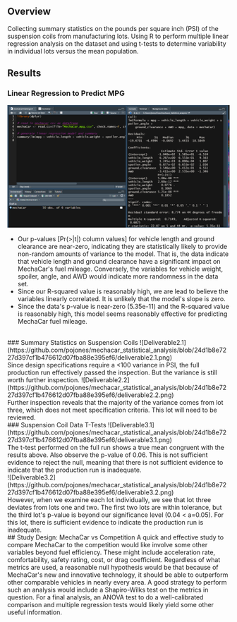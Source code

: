 ## Overview
Collecting summary statistics on the pounds per square inch (PSI) of the suspension coils from manufacturing lots. Using R to perform multiple linear regression analysis on the dataset and using t-tests to determine variability in individual lots versus the mean population. 
## Results
### Linear Regression to Predict MPG
![Deliverable1](https://github.com/pojones/mechacar_statistical_analysis/blob/24d1b8e7227d397cf1b476612d07fba88e395ef6/deliverable1.png)
<br/>
- Our p-values [Pr(>|t|) column values] for vehicle length and ground clearance are near-zero, indicating they are statistically likely to provide non-random amounts of variance to the model. That is, the data indicate that vehicle length and ground clearance have a significant impact on MechaCar's fuel mileage. Conversely, the variables for vehicle weight, spoiler, angle, and AWD would indicate more randomness in the data set.
- Since our R-squared value is reasonably high, we are lead to believe the variables linearly correlated. It is unlikely that the model's slope is zero. 
- Since the data's p-value is near-zero (5.35e-11) and the R-squared value is reasonably high, this model seems reasonably effective for predicting MechaCar fuel mileage. 
<br/>   
### Summary Statistics on Suspension Coils
![Deliverable2.1](https://github.com/pojones/mechacar_statistical_analysis/blob/24d1b8e7227d397cf1b476612d07fba88e395ef6/deliverable2.1.png)
<br/>
Since design specifications require a <100 variance in PSI, the full production run effectively passed the inspection. But the variance is still worth further inspection.
![Deliverable2.2](https://github.com/pojones/mechacar_statistical_analysis/blob/24d1b8e7227d397cf1b476612d07fba88e395ef6/deliverable2.2.png)
<br/>
Further inspection reveals that the majority of the variance comes from lot three, which does not meet specification criteria. This lot will need to be reviewed.
<br/>
### Suspension Coil Data T-Tests
![Deliverable3.1](https://github.com/pojones/mechacar_statistical_analysis/blob/24d1b8e7227d397cf1b476612d07fba88e395ef6/deliverable3.1.png)
<br/>
The t-test performed on the full run shows a true mean congruent with the results above. Also observe the p-value of 0.06. This is not sufficient evidence to reject the null, meaning that there is not sufficient evidence to indicate that the production run is inadequate.
<br/>
![Deliverable3.2](https://github.com/pojones/mechacar_statistical_analysis/blob/24d1b8e7227d397cf1b476612d07fba88e395ef6/deliverable3.2.png)
<br/>
However, when we examine each lot individually, we see that lot three deviates from lots one and two. The first two lots are within tolerance, but the third lot's p-value is beyond our significance level (0.04 < a=0.05). For this lot, there is sufficient evidence to indicate the production run is inadequate.
<br/>
## Study Design: MechaCar vs Competition
A quick and effective study to compare MechaCar to the competition would like involve some other variables beyond fuel efficiency. These might include acceleration rate, comfortability, safety rating, cost, or drag coefficient.  Regardless of what metrics are used, a reasonable null hypothesis would be that because of MechaCar's new and innovative technology, it should be able to outperform other comparable vehicles in nearly every area. A good strategy to perform such an analysis would include a Shapiro-Wilks test on the metrics in question. For a final analysis, an ANOVA test to do a well-calibrated comparison and multiple regression tests would likely yield some other useful information.
